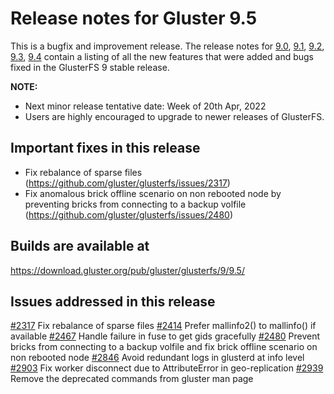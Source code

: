 # Release notes for Gluster 9.5

This is a bugfix and improvement release. The release notes for [9.0](9.0.md), [9.1](9.1.md), [9.2](9.2.md), [9.3](9.3.md), [9.4](9.4.md)  contain a listing of all the new features that were added and bugs fixed in the GlusterFS 9 stable release.

**NOTE:**
- Next minor release tentative date: Week of 20th Apr, 2022
- Users are highly encouraged to upgrade to newer releases of GlusterFS.

## Important fixes in this release
- Fix rebalance of sparse files (https://github.com/gluster/glusterfs/issues/2317)
- Fix anomalous brick offline scenario on non rebooted node by preventing  bricks from connecting to a backup volfile (https://github.com/gluster/glusterfs/issues/2480)

## Builds are available at
https://download.gluster.org/pub/gluster/glusterfs/9/9.5/

## Issues addressed in this release

[#2317](https://github.com/gluster/glusterfs/issues/2317) Fix rebalance of sparse files
[#2414](https://github.com/gluster/glusterfs/issues/2414) Prefer mallinfo2() to mallinfo() if available
[#2467](https://github.com/gluster/glusterfs/issues/2467) Handle failure in fuse to get gids gracefully
[#2480](https://github.com/gluster/glusterfs/issues/2480) Prevent bricks from connecting to a backup volfile and fix brick offline scenario on non rebooted node
[#2846](https://github.com/gluster/glusterfs/issues/2846) Avoid redundant logs in glusterd at info level
[#2903](https://github.com/gluster/glusterfs/issues/2903) Fix worker disconnect due to AttributeError in geo-replication
[#2939](https://github.com/gluster/glusterfs/issues/2939) Remove the deprecated commands from gluster man page
